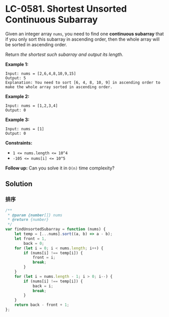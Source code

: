 # LC-0581. Shortest Unsorted Continuous Subarray

Given an integer array `nums`, you need to find one **continuous subarray** that if you only sort this subarray in ascending order, then the whole array will be sorted in ascending order.

Return _the shortest such subarray and output its length_.

**Example 1:**

```
Input: nums = [2,6,4,8,10,9,15]
Output: 5
Explanation: You need to sort [6, 4, 8, 10, 9] in ascending order to make the whole array sorted in ascending order.
```

**Example 2:**

```
Input: nums = [1,2,3,4]
Output: 0
```

**Example 3:**

```
Input: nums = [1]
Output: 0
```

**Constraints:**

-   `1 <= nums.length <= 10^4`
-   `-105 <= nums[i] <= 10^5`

**Follow up:** Can you solve it in `O(n)` time complexity?

## Solution

### 排序

```javascript
/**
 * @param {number[]} nums
 * @return {number}
 */
var findUnsortedSubarray = function (nums) {
    let temp = [...nums].sort((a, b) => a - b);
    let front = 1,
        back = 0;
    for (let i = 0; i < nums.length; i++) {
        if (nums[i] !== temp[i]) {
            front = i;
            break;
        }
    }
    for (let i = nums.length - 1; i > 0; i--) {
        if (nums[i] !== temp[i]) {
            back = i;
            break;
        }
    }
    return back - front + 1;
};
```
